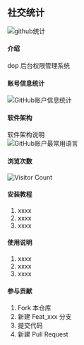 ## 社交统计
![github统计](https://stats.justsong.cn/api/github?username=BoldMonkey&theme=dark&lang=zh-CN)
#### 介绍
dop 后台权限管理系统
#### 账号信息统计
![GitHub账户信息统计](https://github-stats.ubrong.com/api?username=BoldMonkey&show_icons=true&theme=tokyonight)

#### 软件架构
软件架构说明<br>
![GitHub账户最常用语言](https://github-stats.ubrong.com/api/top-langs/?username=BoldMonkey&theme=tokyonight)

#### 浏览次数
![Visitor Count](https://profile-counter.glitch.me/bilibili2023001/count.svg)

#### 安装教程

1.  xxxx
2.  xxxx
3.  xxxx

#### 使用说明

1.  xxxx
2.  xxxx
3.  xxxx

#### 参与贡献

1.  Fork 本仓库
2.  新建 Feat_xxx 分支
3.  提交代码
4.  新建 Pull Request


